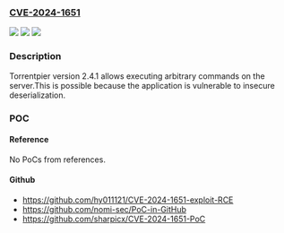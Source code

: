 ### [CVE-2024-1651](https://cve.mitre.org/cgi-bin/cvename.cgi?name=CVE-2024-1651)
![](https://img.shields.io/static/v1?label=Product&message=Torrentpier&color=blue)
![](https://img.shields.io/static/v1?label=Version&message=%3D%202.4.1%20&color=brighgreen)
![](https://img.shields.io/static/v1?label=Vulnerability&message=CWE-502%20Deserialization%20of%20Untrusted%20Data&color=brighgreen)

### Description

Torrentpier version 2.4.1 allows executing arbitrary commands on the server.This is possible because the application is vulnerable to insecure deserialization.

### POC

#### Reference
No PoCs from references.

#### Github
- https://github.com/hy011121/CVE-2024-1651-exploit-RCE
- https://github.com/nomi-sec/PoC-in-GitHub
- https://github.com/sharpicx/CVE-2024-1651-PoC

